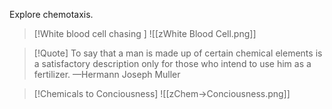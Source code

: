 Explore chemotaxis. 

>[!White blood cell chasing ]
>![[zWhite Blood Cell.png]]



>[!Quote]
>To say that a man is made up of certain chemical elements is a satisfactory description only for those who intend to use him as a fertilizer. —Hermann Joseph Muller




>[!Chemicals to Conciousness]
>![[zChem->Conciousness.png]]




